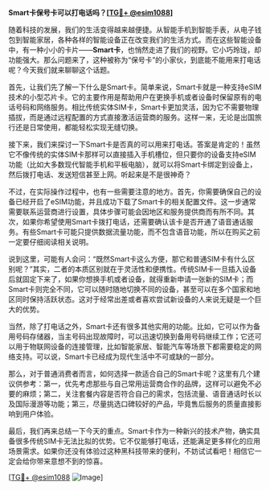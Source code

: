 **Smart卡保号卡可以打电话吗？[[TG💪+ @esim1088](https://t.me/s/esim1088)]**

随着科技的发展，我们的生活变得越来越便捷。从智能手机到智能手表，从电子钱包到智能家居，各种各样的智能设备正在改变我们的生活方式。而在这些智能设备中，有一种小小的卡片——**Smart卡**，也悄然走进了我们的视野。它小巧玲珑，却功能强大。那么问题来了，这种被称为“保号卡”的小家伙，到底能不能用来打电话呢？今天我们就来聊聊这个话题。

首先，让我们先了解一下什么是Smart卡。简单来说，Smart卡就是一种支持eSIM技术的小型芯片卡。它的主要作用是帮助用户在更换手机或者设备时保留原有的电话号码和网络服务。相比传统实体SIM卡，Smart卡更加灵活，因为它不需要物理插拔，而是通过远程配置的方式直接激活运营商的服务。这样一来，无论是出国旅行还是日常使用，都能轻松实现无缝切换。

接下来，我们来探讨一下Smart卡是否真的可以用来打电话。答案是肯定的！虽然它不像传统的实体SIM卡那样可以直接插入手机槽位，但只要你的设备支持eSIM功能（比如大多数现代智能手机和平板电脑），就可以将Smart卡绑定到设备上，然后拨打电话、发送短信甚至上网。听起来是不是很神奇？

不过，在实际操作过程中，也有一些需要注意的地方。首先，你需要确保自己的设备已经开启了eSIM功能，并且成功下载了Smart卡的相关配置文件。这一步通常需要联系运营商进行设置，具体步骤可能会因地区和服务提供商而有所不同。其次，如果你希望使用Smart卡拨打电话，还需要确认该卡是否开通了语音通话服务。有些Smart卡可能只提供数据流量功能，而不包含语音功能，所以在购买之前一定要仔细阅读相关说明。

说到这里，可能有人会问：“既然Smart卡这么方便，那它和普通SIM卡有什么区别呢？”其实，二者的本质区别就在于灵活性和便携性。传统SIM卡一旦插入设备后就固定下来了，如果你想换手机或者设备，就得重新申请一张新的SIM卡；而Smart卡则完全不同，它可以随时随地切换不同的设备，甚至可以在多个国家和地区同时保持活跃状态。这对于经常出差或者喜欢尝试新设备的人来说无疑是一个巨大的优势。

当然，除了打电话之外，Smart卡还有很多其他实用的功能。比如，它可以作为备用号码存储器，当主号码出现故障时，可以迅速切换到备用号码继续工作；它还可以用于物联网设备的连接管理，比如智能家居、智能汽车等场景下都需要稳定的网络支持。可以说，Smart卡已经成为现代生活中不可或缺的一部分。

那么，对于普通消费者而言，如何选择一款适合自己的Smart卡呢？这里有几个建议供参考：第一，优先考虑那些与自己常用运营商合作的品牌，这样可以避免不必要的麻烦；第二，关注套餐内容是否符合自己的需求，包括流量、语音通话时长以及国际漫游等功能；第三，尽量挑选口碑较好的产品，毕竟售后服务的质量直接影响到用户体验。

最后，我们再来总结一下今天的重点。Smart卡作为一种新兴的技术产物，确实具备很多传统SIM卡无法比拟的优势。它不仅能够打电话，还能满足更多样化的应用场景需求。如果你还没有体验过这种黑科技带来的便利，不妨试试看吧！相信它一定会给你带来意想不到的惊喜。

[[TG💪+ @esim1088](https://t.me/s/esim1088) ![Image](https://i.postimg.cc/4NQfJmqS/Snipaste-2025-05-13-00-14-12.png)]